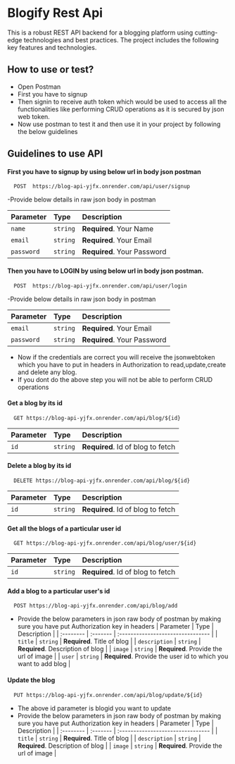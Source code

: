 
# Blogify Rest Api

This is a robust REST API backend for a blogging platform using cutting-edge technologies and best practices. The project includes the following key features and technologies. 




## How to use or test?

- Open Postman
- First you have to signup  
- Then signin to receive auth token which would be used to access  all the functionalities like performing CRUD operations as it is secured  by json web token.
- Now use postman to test it and then use it in your project by following the below guidelines


## Guidelines to use API 

#### First you have to signup by using below url in body json postman 

```http
  POST  https://blog-api-yjfx.onrender.com/api/user/signup
```
-Provide below details in raw json body in postman

| Parameter | Type     | Description                |
| :-------- | :------- | :------------------------- |
| `name` | `string` | **Required**. Your Name |
| `email` | `string` | **Required**. Your Email |
| `password` | `string` | **Required**. Your Password |


#### Then you have to LOGIN by using below url in body json postman.

```http
  POST  https://blog-api-yjfx.onrender.com/api/user/login
```
-Provide below details in raw json body in postman

| Parameter | Type     | Description                |
| :-------- | :------- | :------------------------- |
| `email` | `string` | **Required**. Your Email |
| `password` | `string` | **Required**. Your Password |

- Now if the credentials are correct you will receive the jsonwebtoken which you have to put in headers in Authorization to read,update,create and delete any blog.
- If you dont do the above step you will not be able to perform CRUD operations

#### Get a blog by its id

```http
  GET https://blog-api-yjfx.onrender.com/api/blog/${id}
```

| Parameter | Type     | Description                       |
| :-------- | :------- | :-------------------------------- |
| `id`      | `string` | **Required**. Id of blog to fetch |

#### Delete a blog by its id

```http
  DELETE https://blog-api-yjfx.onrender.com/api/blog/${id}
```

| Parameter | Type     | Description                       |
| :-------- | :------- | :-------------------------------- |
| `id`      | `string` | **Required**. Id of blog to fetch |

#### Get all the blogs of a particular user id

```http
  GET https://blog-api-yjfx.onrender.com/api/blog/user/${id}
```

| Parameter | Type     | Description                       |
| :-------- | :------- | :-------------------------------- |
| `id`      | `string` | **Required**. Id of blog to fetch |

#### Add a blog to a particular user's id

```http
  POST https://blog-api-yjfx.onrender.com/api/blog/add
```
- Provide the below parameters in json raw body of postman by making sure you have put Authorization key in headers
| Parameter | Type     | Description                       |
| :-------- | :------- | :-------------------------------- |
| `title`      | `string` | **Required**. Title of blog |
| `description`      | `string` | **Required**. Description of blog |
| `image`      | `string` | **Required**. Provide the url of image |
| `user`      | `string` | **Required**. Provide the user id to which you want to add blog |

#### Update the blog

```http
  PUT https://blog-api-yjfx.onrender.com/api/blog/update/${id}
```
- The above id parameter is blogid you want to update
- Provide the below parameters in json raw body of postman by making sure you have put Authorization key in headers
| Parameter | Type     | Description                       |
| :-------- | :------- | :-------------------------------- |
| `title`      | `string` | **Required**. Title of blog |
| `description`      | `string` | **Required**. Description of blog |
| `image`      | `string` | **Required**. Provide the url of image |







